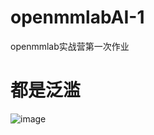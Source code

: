 # openmmlabAI-1
openmmlab实战营第一次作业
# 都是泛滥
![image](https://user-images.githubusercontent.com/83444163/216773962-a4d3f50d-030e-4b5d-b55b-b71d795622fd.png)
